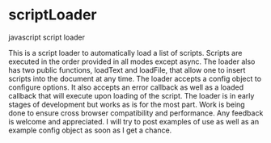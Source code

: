 # scriptLoader
javascript script loader

This is a script loader to automatically load a list of scripts. Scripts are executed in the order provided in all modes except async. The loader also has two public functions, loadText and loadFile, that allow one to insert scripts into the document at any time. The loader accepts a config object to configure options. It also accepts an error callback as well as a loaded callback that will execute upon loading of the script. The loader is in early stages of development but works as is for the most part. Work is being done to ensure cross browser compatibility and performance. Any feedback is welcome and appreciated. I will try to post examples of use as well as an example config object as soon as I get a chance. 
